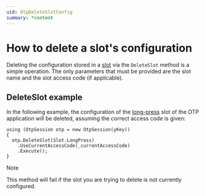 ```yaml
---
uid: OtpDeleteSlotConfig
summary: *content
---
```


<!-- Copyright 2021 Yubico AB

Licensed under the Apache License, Version 2.0 (the "License");
you may not use this file except in compliance with the License.
You may obtain a copy of the License at

    http://www.apache.org/licenses/LICENSE-2.0

Unless required by applicable law or agreed to in writing, software
distributed under the License is distributed on an "AS IS" BASIS,
WITHOUT WARRANTIES OR CONDITIONS OF ANY KIND, either express or implied.
See the License for the specific language governing permissions and
limitations under the License. -->

# How to delete a slot's configuration

Deleting the configuration stored in a [slot](xref:OtpSlots) via the ```DeleteSlot``` method is a simple operation. The only parameters that must be provided are the slot name and the slot access code (if applicable).

## DeleteSlot example

In the following example, the configuration of the [long-press](xref:Yubico.YubiKey.Otp.Slot.LongPress) slot of the OTP application will be deleted, assuming the correct access code is given:

```
using (OtpSession otp = new OtpSession(yKey))
{
  otp.DeleteSlot(Slot.LongPress)
    .UseCurrentAccessCode(_currentAccessCode)
    .Execute();
}

```

> [!NOTE]
> This method will fail if the slot you are trying to delete is not currently configured.
